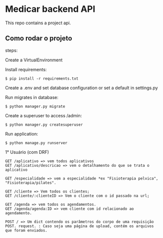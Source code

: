 # Medicar backend API
This repo contains a project api.

## Como rodar o projeto

steps:

Create a VirtualEnvironment

Install requirements:
```
$ pip install -r requirements.txt
```

Create a .env and set database configuration or set a default in settings.py

Run migrates in database:
```
$ python manager.py migrate
```

Create a superuser to access /admin:
```
$ python manager.py createsuperuser
```

Run application:
```
$ python manage.py runserver
```

1° Usuário (com DRF)
```
GET /aplicativo => vem todos aplicativos
GET /aplicativo/descricao => vem o detalhamento do que se trata o aplicativo

GET /especialidade => vem a especialidade *ex "Fisioterapia pelvica", "Fisioterapia/pilates".

GET /cliente => Vem todos os clientes;
GET /cliente/:clienteID => Vem o cliente com o id passado na url;

GET /agenda => vem todos os agendamentos.
GET /agenda/agenda:ID => vem cliente com id relacionado ao agendamento.

POST / => Um dict contendo os parâmetros do corpo de uma requisição POST. request. : Caso seja uma página de upload, contém os arquivos que foram enviados.
```

